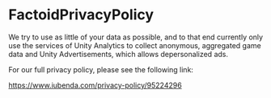 # FactoidPrivacyPolicy
We try to use as little of your data as possible, and to that end currently only use the services of Unity Analytics to collect anonymous, aggregated game data and Unity Advertisements, which allows depersonalized ads.

For our full privacy policy, please see the following link:

https://www.iubenda.com/privacy-policy/95224296
